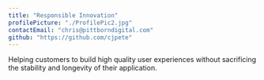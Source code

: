 ```yaml
---
title: "Responsible Innovation"
profilePicture: "./ProfilePic2.jpg"
contactEmail: "chris@pittborndigital.com"
github: "https://github.com/cjpete"
---
```


Helping customers to build high quality user experiences without sacrificing the stability and longevity of their application.
